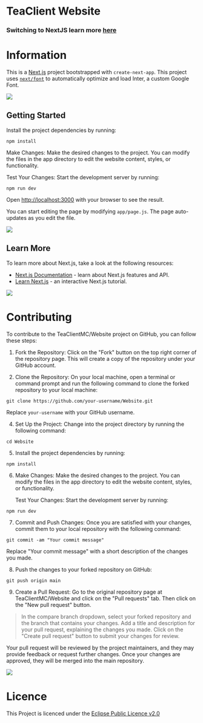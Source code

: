 # TeaClient Website
### Switching to NextJS learn more [here](https://github.com/TeaClientMC/Website/issues/5#issue-1878867410)

# Information
This is a [Next.js](https://nextjs.org/) project bootstrapped with `create-next-app`.
This project uses [`next/font`](https://nextjs.org/docs/basic-features/font-optimization) to automatically optimize and load Inter, a custom Google Font.

<img src="https://raw.githubusercontent.com/TeaclientMinecraft/.github/main/profile/dividers.png">

## Getting Started

Install the project dependencies by running:
```
npm install
```

Make Changes: Make the desired changes to the project. You can modify the files in the app directory to edit the website content, styles, or functionality.

Test Your Changes: Start the development server by running:

```
npm run dev
```

Open [http://localhost:3000](http://localhost:3000) with your browser to see the result.

You can start editing the page by modifying `app/page.js`. The page auto-updates as you edit the file.

<img src="https://raw.githubusercontent.com/TeaclientMinecraft/.github/main/profile/dividers.png">

## Learn More

To learn more about Next.js, take a look at the following resources:

- [Next.js Documentation](https://nextjs.org/docs) - learn about Next.js features and API.
- [Learn Next.js](https://nextjs.org/learn) - an interactive Next.js tutorial.

<img src="https://raw.githubusercontent.com/TeaclientMinecraft/.github/main/profile/dividers.png">

# Contributing

To contribute to the TeaClientMC/Website project on GitHub, you can follow these steps:

1. Fork the Repository: Click on the "Fork" button on the top right corner of the repository page. This will create a copy of the repository under your GitHub account.

2. Clone the Repository: On your local machine, open a terminal or command prompt and run the following command to clone the forked repository to your local machine:
```
git clone https://github.com/your-username/Website.git
```

Replace `your-username` with your GitHub username.

4. Set Up the Project: Change into the project directory by running the following command:
```
cd Website
```

5. Install the project dependencies by running:
```
npm install
```

6. Make Changes: Make the desired changes to the project. You can modify the files in the app directory to edit the website content, styles, or functionality.

    Test Your Changes: Start the development server by running:
```
npm run dev
```

7. Commit and Push Changes: Once you are satisfied with your changes, commit them to your local repository with the following command:
```
git commit -am "Your commit message"
```

Replace "Your commit message" with a short description of the changes you made.

8. Push the changes to your forked repository on GitHub:
```
git push origin main
```

9. Create a Pull Request: Go to the original repository page at TeaClientMC/Website and click on the "Pull requests" tab. Then click on the "New pull request" button.
> In the compare branch dropdown, select your forked repository and the branch that contains your changes. Add a title and description for your pull request, explaining the changes you made.
> Click on the "Create pull request" button to submit your changes for review.

Your pull request will be reviewed by the project maintainers, and they may provide feedback or request further changes. Once your changes are approved, they will be merged into the main repository.

<img src="https://raw.githubusercontent.com/TeaclientMinecraft/.github/main/profile/dividers.png">

# Licence

This Project is licenced under the [Eclipse Public Licence v2.0](https://www.eclipse.org/legal/epl-2.0/)
